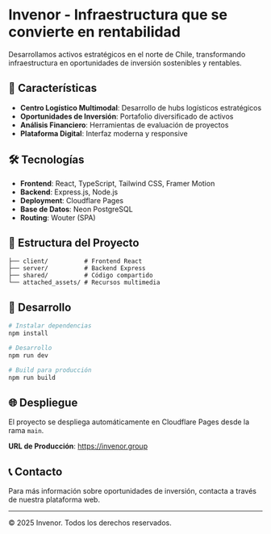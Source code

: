 # Invenor - Infraestructura que se convierte en rentabilidad

Desarrollamos activos estratégicos en el norte de Chile, transformando infraestructura en oportunidades de inversión sostenibles y rentables.

## 🚀 Características

- **Centro Logístico Multimodal**: Desarrollo de hubs logísticos estratégicos
- **Oportunidades de Inversión**: Portafolio diversificado de activos
- **Análisis Financiero**: Herramientas de evaluación de proyectos
- **Plataforma Digital**: Interfaz moderna y responsive

## 🛠️ Tecnologías

- **Frontend**: React, TypeScript, Tailwind CSS, Framer Motion
- **Backend**: Express.js, Node.js
- **Deployment**: Cloudflare Pages
- **Base de Datos**: Neon PostgreSQL
- **Routing**: Wouter (SPA)

## 📁 Estructura del Proyecto

```
├── client/          # Frontend React
├── server/          # Backend Express
├── shared/          # Código compartido
└── attached_assets/ # Recursos multimedia
```

## 🚀 Desarrollo

```bash
# Instalar dependencias
npm install

# Desarrollo
npm run dev

# Build para producción
npm run build
```

## 🌐 Despliegue

El proyecto se despliega automáticamente en Cloudflare Pages desde la rama `main`.

**URL de Producción**: https://invenor.group

## 📞 Contacto

Para más información sobre oportunidades de inversión, contacta a través de nuestra plataforma web.

---

© 2025 Invenor. Todos los derechos reservados.
